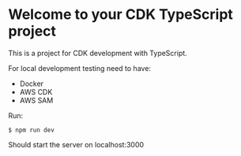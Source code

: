 # Welcome to your CDK TypeScript project

This is a project for CDK development with TypeScript.

For local development testing need to have:

- Docker
- AWS CDK
- AWS SAM

Run:

```
$ npm run dev
```

Should start the server on localhost:3000
